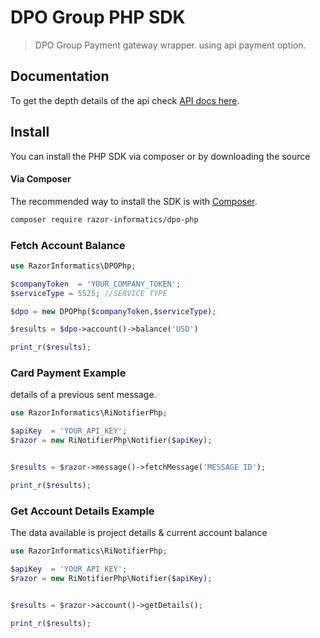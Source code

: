 # DPO Group PHP SDK

>DPO Group Payment gateway wrapper. using api payment option.

## Documentation
To get the depth details of the api check [API docs here](https://notifier.razorinformatics.co.ke).

## Install

You can install the PHP SDK via composer or by downloading the source

#### Via Composer

The recommended way to install the SDK is with [Composer](http://getcomposer.org/).

```bash
composer require razor-informatics/dpo-php
```


### Fetch Account Balance

```php
use RazorInformatics\DPOPhp;

$companyToken  = 'YOUR_COMPANY_TOKEN';
$serviceType = 5525; //SERVICE TYPE

$dpo = new DPOPhp($companyToken,$serviceType);

$results = $dpo->account()->balance('USD')

print_r($results);
```

### Card Payment Example
details of a previous sent message.

```php
use RazorInformatics\RiNotifierPhp;

$apiKey  = 'YOUR_API_KEY';
$razor = new RiNotifierPhp\Notifier($apiKey);


$results = $razor->message()->fetchMessage('MESSAGE ID');

print_r($results);
```
### Get Account Details Example

The data available is project details & current account balance

```php
use RazorInformatics\RiNotifierPhp;

$apiKey  = 'YOUR_API_KEY';
$razor = new RiNotifierPhp\Notifier($apiKey);


$results = $razor->account()->getDetails();

print_r($results);
```